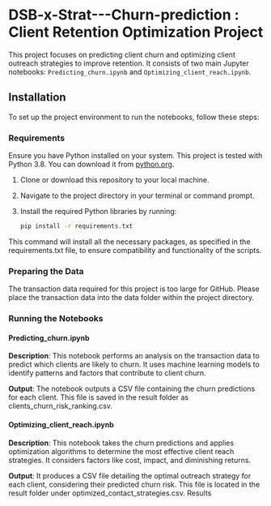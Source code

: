 # DSB-x-Strat---Churn-prediction : Client Retention Optimization Project

This project focuses on predicting client churn and optimizing client outreach strategies to improve retention. It consists of two main Jupyter notebooks: `Predicting_churn.ipynb` and `Optimizing_client_reach.ipynb`.

## Installation

To set up the project environment to run the notebooks, follow these steps:

### Requirements

Ensure you have Python installed on your system. This project is tested with Python 3.8. You can download it from [python.org](https://www.python.org/downloads/).

1. Clone or download this repository to your local machine.
2. Navigate to the project directory in your terminal or command prompt.
3. Install the required Python libraries by running:

   ```bash
   pip install -r requirements.txt
   ```

This command will install all the necessary packages, as specified in the requirements.txt file, to ensure compatibility and functionality of the scripts.

### Preparing the Data
The transaction data required for this project is too large for GitHub. Please place the transaction data into the data folder within the project directory.

### Running the Notebooks
#### Predicting_churn.ipynb
**Description**: This notebook performs an analysis on the transaction data to predict which clients are likely to churn. It uses machine learning models to identify patterns and factors that contribute to client churn.

**Output**: The notebook outputs a CSV file containing the churn predictions for each client. This file is saved in the result folder as clients_churn_risk_ranking.csv.
#### Optimizing_client_reach.ipynb
**Description**: This notebook takes the churn predictions and applies optimization algorithms to determine the most effective client reach strategies. It considers factors like cost, impact, and diminishing returns.

**Output**: It produces a CSV file detailing the optimal outreach strategy for each client, considering their predicted churn risk. This file is located in the result folder under optimized_contact_strategies.csv.
Results
